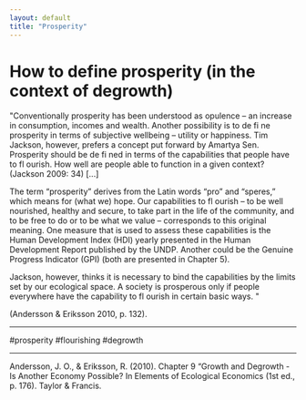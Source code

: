 ```yaml
---
layout: default
title: "Prosperity"
---
```



# How to define prosperity (in the context of degrowth)
"Conventionally prosperity has been understood as  opulence  – an increase in  consumption, incomes and wealth. Another possibility is to de fi  ne prosperity in  terms of  subjective wellbeing  – utility or happiness. Tim Jackson, however, prefers  a concept put forward by Amartya Sen. Prosperity should be de fi  ned in terms of  the  capabilities  that people have to  fl  ourish.  How well are people able to function  in a given context? (Jackson 2009: 34)
[...]

The term  “prosperity” derives from the Latin words “pro” and “speres,” which means for  (what we) hope. Our capabilities to  fl  ourish – to be well nourished, healthy and  secure, to take part in the life of the community, and to be free to do or to be what  we value – corresponds to this original meaning. One measure that is used to  assess these capabilities is the  Human Development Index  (HDI) yearly presented  in the Human Development Report published by the UNDP. Another could be the  Genuine Progress Indicator  (GPI) (both are presented in Chapter 5).

Jackson, however, thinks it is necessary to bind the capabilities by the limits set  by our ecological space. A society is prosperous only if people everywhere have  the capability to  fl  ourish in certain basic ways. "

(Andersson & Eriksson 2010, p. 132). 


________
#prosperity #flourishing #degrowth
________
Andersson, J. O., & Eriksson, R. (2010). Chapter 9 “Growth and Degrowth - Is Another Economy Possible? In Elements of Ecological Economics (1st ed., p. 176). Taylor & Francis.


